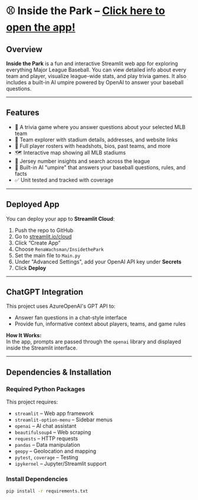 # ⚾ Inside the Park – [Click here to open the app!](https://insidethepark.streamlit.app/)

## Overview  
**Inside the Park** is a fun and interactive Streamlit web app for exploring everything Major League Baseball. You can view detailed info about every team and player, visualize league-wide stats, and play trivia games. It also includes a built-in AI umpire powered by OpenAI to answer your baseball questions.

---

## Features  
- 🎯 A trivia game where you answer questions about your selected MLB team  
- 📇 Team explorer with stadium details, addresses, and website links  
- 🧢 Full player rosters with headshots, bios, past teams, and more  
- 🗺️ Interactive map showing all MLB stadiums  
- 🔢 Jersey number insights and search across the league  
- 🤖 Built-in AI "umpire" that answers your baseball questions, rules, and facts  
- ✅ Unit tested and tracked with coverage  

---

## Deployed App  
You can deploy your app to **Streamlit Cloud**:

1. Push the repo to GitHub  
2. Go to [streamlit.io/cloud](https://streamlit.io/cloud)  
3. Click “Create App”  
4. Choose `RenaWachsman/InsidethePark`  
5. Set the main file to `Main.py`  
6. Under "Advanced Settings", add your OpenAI API key under **Secrets**  
7. Click **Deploy**

---

## ChatGPT Integration  
This project uses AzureOpenAI's GPT API to:

- Answer fan questions in a chat-style interface  
- Provide fun, informative context about players, teams, and game rules  

**How It Works:**  
In the app, prompts are passed through the `openai` library and displayed inside the Streamlit interface.

---

## Dependencies & Installation  

### Required Python Packages  
This project requires:

- `streamlit` – Web app framework  
- `streamlit-option-menu` – Sidebar menus  
- `openai` – AI chat assistant  
- `beautifulsoup4` – Web scraping  
- `requests` – HTTP requests  
- `pandas` – Data manipulation  
- `geopy` – Geolocation and mapping  
- `pytest`, `coverage` – Testing  
- `ipykernel` – Jupyter/Streamlit support  

### Install Dependencies  
```bash
pip install -r requirements.txt

